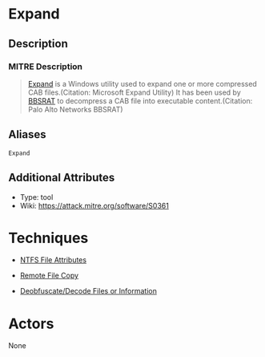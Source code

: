 
# Expand

## Description

### MITRE Description

> [Expand](https://attack.mitre.org/software/S0361) is a Windows utility used to expand one or more compressed CAB files.(Citation: Microsoft Expand Utility) It has been used by [BBSRAT](https://attack.mitre.org/software/S0127) to decompress a CAB file into executable content.(Citation: Palo Alto Networks BBSRAT)

## Aliases

```
Expand
```

## Additional Attributes

* Type: tool
* Wiki: https://attack.mitre.org/software/S0361

# Techniques


* [NTFS File Attributes](../techniques/NTFS-File-Attributes.md)

* [Remote File Copy](../techniques/Remote-File-Copy.md)
    
* [Deobfuscate/Decode Files or Information](../techniques/Deobfuscate-Decode-Files-or-Information.md)
    

# Actors

None
